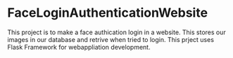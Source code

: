 # FaceLoginAuthenticationWebsite
This project is to make a face authication login in a website. This stores our images in our database and retrive when tried to login. This prject uses Flask Framework for webappliation development.
